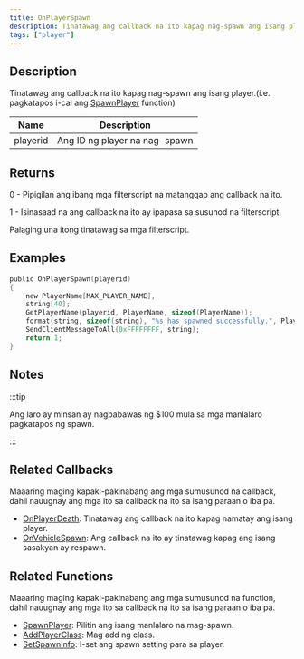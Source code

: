 ```yaml
---
title: OnPlayerSpawn
description: Tinatawag ang callback na ito kapag nag-spawn ang isang player.
tags: ["player"]
---
```


## Description

Tinatawag ang callback na ito kapag nag-spawn ang isang player.(i.e. pagkatapos i-cal ang [SpawnPlayer](../functions/SpawnPlayer) function)

| Name     | Description                        |
| -------- | ---------------------------------- |
| playerid | Ang ID ng player na nag-spawn      |

## Returns

0 - Pipigilan ang ibang mga filterscript na matanggap ang callback na ito.

1 - Isinasaad na ang callback na ito ay ipapasa sa susunod na filterscript.

Palaging una itong tinatawag sa mga filterscript.

## Examples

```c
public OnPlayerSpawn(playerid)
{
    new PlayerName[MAX_PLAYER_NAME],
    string[40];
    GetPlayerName(playerid, PlayerName, sizeof(PlayerName));
    format(string, sizeof(string), "%s has spawned successfully.", PlayerName);
    SendClientMessageToAll(0xFFFFFFFF, string);
    return 1;
}
```

## Notes

:::tip

Ang laro ay minsan ay nagbabawas ng \$100 mula sa mga manlalaro pagkatapos ng spawn.

:::

## Related Callbacks

Maaaring maging kapaki-pakinabang ang mga sumusunod na callback, dahil nauugnay ang mga ito sa callback na ito sa isang paraan o iba pa.

- [OnPlayerDeath](OnPlayerDeath): Tinatawag ang callback na ito kapag namatay ang isang player.
- [OnVehicleSpawn](OnVehicleSpawn): Ang callback na ito ay tinatawag kapag ang isang sasakyan ay respawn.

## Related Functions

Maaaring maging kapaki-pakinabang ang mga sumusunod na function, dahil nauugnay ang mga ito sa callback na ito sa isang paraan o iba pa. 

- [SpawnPlayer](../functions/SpawnPlayer): Pilitin ang isang manlalaro na mag-spawn.
- [AddPlayerClass](../functions/AddPlayerClass): Mag add ng class.
- [SetSpawnInfo](../functions/SetSpawnInfo): I-set ang spawn setting para sa player.
